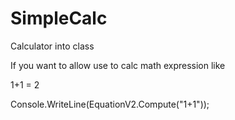 # SimpleCalc
Calculator into class

If you want to allow use to calc math expression like 

1+1 = 2

Console.WriteLine(EquationV2.Compute("1+1"));
